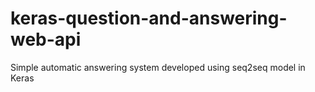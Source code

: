 # keras-question-and-answering-web-api

Simple automatic answering system developed using seq2seq model in Keras
